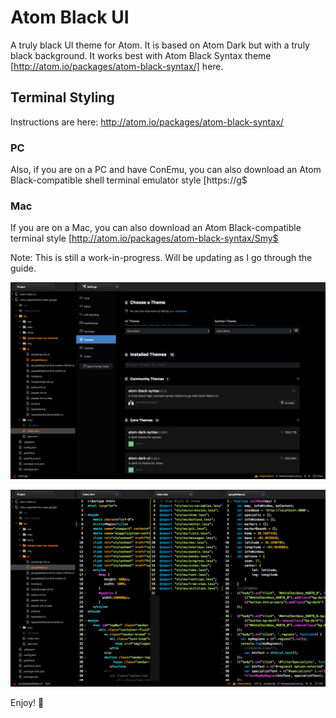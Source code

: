 # Atom Black UI

A truly black UI theme for Atom. It is based on Atom Dark but with a truly black background. It works best with Atom Black Syntax theme [http://atom.io/packages/atom-black-syntax/] here.

## Terminal Styling ##
Instructions are here: http://atom.io/packages/atom-black-syntax/ 

### PC ###
Also, if you are on a PC and have ConEmu, you can also download an Atom Black-compatible shell terminal emulator style [https://g$
### Mac ###
If you are on a Mac, you can also download an Atom Black-compatible terminal style [http://atom.io/packages/atom-black-syntax/Smy$

Note: This is still a work-in-progress. Will be updating as I go through the guide.

![Atom Black UI Screenshot 1](https://raw.githubusercontent.com/academicjargon/pictures/master/atom-black-ui.png)

![Atom Black UI Screenshot 2](https://raw.githubusercontent.com/academicjargon/pictures/master/atom-black-ui2.png)

Enjoy! 🚀
